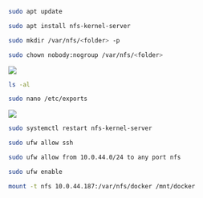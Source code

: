
```bash
sudo apt update
```

```bash
sudo apt install nfs-kernel-server
```

```bash
sudo mkdir /var/nfs/<folder> -p
```

```bash
sudo chown nobody:nogroup /var/nfs/<folder>
```
![](Pasted%20image%2020230309094835.png)
```bash
ls -al
```

```bash
sudo nano /etc/exports
```
![](Pasted%20image%2020230309095030.png)

```bash
sudo systemctl restart nfs-kernel-server
```

```bash
sudo ufw allow ssh
```

```bash
sudo ufw allow from 10.0.44.0/24 to any port nfs
```

```bash
sudo ufw enable
```

```bash
mount -t nfs 10.0.44.187:/var/nfs/docker /mnt/docker
```